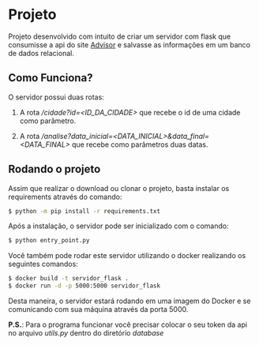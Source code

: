 # Projeto
Projeto desenvolvido com intuito de criar um servidor 
com flask que consumisse a api do site [Advisor](https://advisor.climatempo.com.br/) 
e salvasse as informações em um banco de dados relacional.

## Como Funciona?

O servidor possui duas rotas:

1. A rota */cidade?id=<ID_DA_CIDADE>* que recebe o id de uma 
cidade como parâmetro.

2. A rota */analise?data_inicial=<DATA_INICIAL>&data_final=<DATA_FINAL>* 
que recebe como parâmetros duas datas.


## Rodando o projeto

Assim que realizar o download ou clonar o projeto, 
basta instalar os requirements através do comando:

```bash
$ python -m pip install -r requirements.txt
```

Após a instalação, o servidor pode ser inicializado com o comando:

```bash
$ python entry_point.py
```
Você também pode rodar este servidor utilizando o docker realizando os
seguintes comandos:

```bash
$ docker build -t servidor_flask .
$ docker run -d -p 5000:5000 servidor_flask
```

Desta maneira, o servidor estará rodando em uma imagem do Docker e se comunicando com 
sua máquina através da porta 5000.

**P.S.**: Para o programa funcionar você precisar colocar o seu token da api no arquivo *utils.py* 
dentro do diretório *database*
